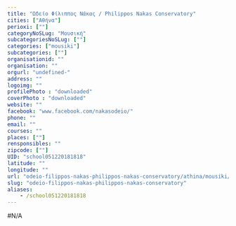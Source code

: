 ```yaml
---
title: "Ωδείο Φίλιππος Νάκας / Philippos Nakas Conservatory"
cities: ["Αθήνα"]
perioxi: [""]
categoryNoSLug: "Μουσική"
subcategoriesNoSLug: [""]
categories: ["mousiki"]
subcategories: [""]
organisationid: ""
organisation: ""
orgurl: "undefined-"
address: ""
logoimg: ""
profilePhoto : "downloaded"
coverPhoto : "downloaded"
website: ""
facebook: "www.facebook.com/nakasodeio/"
phone: ""
email: ""
courses: ""
places: [""]
rensponsibles: ""
zipcode: [""]
UID: "school051220181818"
latitude: ""
longitude: ""
url: "odeio-filippos-nakas-philippos-nakas-conservatory/athina/mousiki/"
slug: "odeio-filippos-nakas-philippos-nakas-conservatory"
aliases:
    - /school051220181818
---
```





#N/A